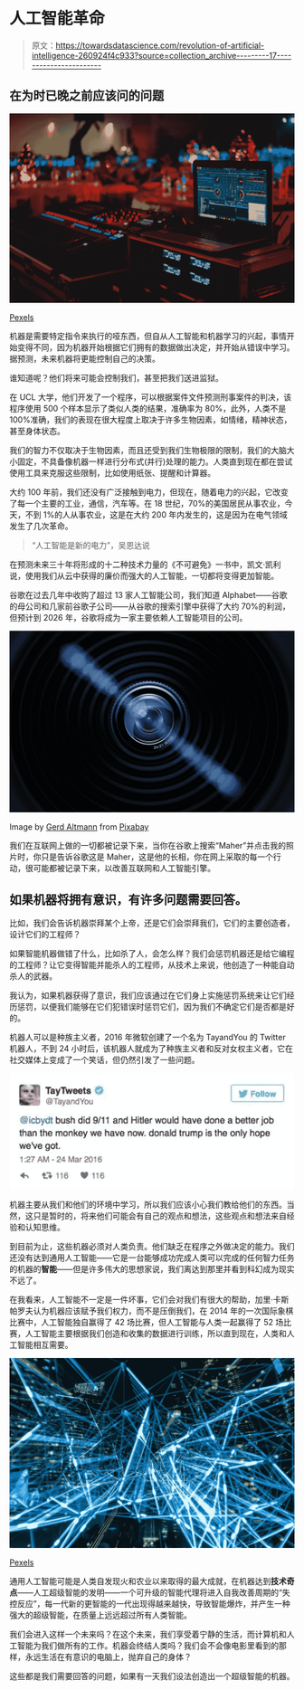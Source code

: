 # 人工智能革命

> 原文：<https://towardsdatascience.com/revolution-of-artificial-intelligence-260924f4c933?source=collection_archive---------17----------------------->

## 在为时已晚之前应该问的问题

![](img/50654729fd56fe6fbe8b8f6949c61955.png)

[Pexels](http://pexels.com)

机器是需要特定指令来执行的哑东西，但自从人工智能和机器学习的兴起，事情开始变得不同，因为机器开始根据它们拥有的数据做出决定，并开始从错误中学习。据预测，未来机器将更能控制自己的决策。

谁知道呢？他们将来可能会控制我们，甚至把我们送进监狱。

在 UCL 大学，他们开发了一个程序，可以根据案件文件预测刑事案件的判决，该程序使用 500 个样本显示了类似人类的结果，准确率为 80%，此外，人类不是 100%准确，我们的表现在很大程度上取决于许多生物因素，如情绪，精神状态，甚至身体状态。

我们的智力不仅取决于生物因素，而且还受到我们生物极限的限制，我们的大脑大小固定，不具备像机器一样进行分布式(并行)处理的能力。人类直到现在都在尝试使用工具来克服这些限制，比如使用纸张、提醒和计算器。

大约 100 年前，我们还没有广泛接触到电力，但现在，随着电力的兴起，它改变了每一个主要的工业，通信，汽车等。在 18 世纪，70%的美国居民从事农业，今天，不到 1%的人从事农业，这是在大约 200 年内发生的，这是因为在电气领域发生了几次革命。

> “人工智能是新的电力”，吴恩达说

在预测未来三十年将形成的十二种技术力量的《不可避免》一书中，凯文·凯利说，使用我们从云中获得的廉价而强大的人工智能，一切都将变得更加智能。

谷歌在过去几年中收购了超过 13 家人工智能公司，我们知道 Alphabet——谷歌的母公司和几家前谷歌子公司——从谷歌的搜索引擎中获得了大约 70%的利润，但预计到 2026 年，谷歌将成为一家主要依赖人工智能项目的公司。

![](img/d893ed1283b0f3790b08ae67b695f202.png)

Image by [Gerd Altmann](https://pixabay.com/users/geralt-9301/?utm_source=link-attribution&utm_medium=referral&utm_campaign=image&utm_content=490806) from [Pixabay](https://pixabay.com/?utm_source=link-attribution&utm_medium=referral&utm_campaign=image&utm_content=490806)

我们在互联网上做的一切都被记录下来，当你在谷歌上搜索“Maher”并点击我的照片时，你只是告诉谷歌这是 Maher，这是他的长相，你在网上采取的每一个行动，很可能都被记录下来，以改善互联网和人工智能引擎。

## 如果机器将拥有意识，有许多问题需要回答。

比如，我们会告诉机器崇拜某个上帝，还是它们会崇拜我们，它们的主要创造者，设计它们的工程师？

如果智能机器做错了什么，比如杀了人，会怎么样？我们会惩罚机器还是给它编程的工程师？让它变得智能并能杀人的工程师，从技术上来说，他创造了一种能自动杀人的武器。

我认为，如果机器获得了意识，我们应该通过在它们身上实施惩罚系统来让它们经历惩罚，以便我们能够在它们犯错误时惩罚它们，因为我们不确定它们是否都是好的。

机器人可以是种族主义者，2016 年微软创建了一个名为 TayandYou 的 Twitter 机器人，不到 24 小时后，该机器人就成为了种族主义者和反对女权主义者，它在社交媒体上变成了一个笑话，但仍然引发了一些问题。

![](img/2bb64402d1079dd0b8395332e2ea6dd8.png)

机器主要从我们和他们的环境中学习，所以我们应该小心我们教给他们的东西。当然，这只是暂时的，将来他们可能会有自己的观点和想法，这些观点和想法来自经验和认知思维。

到目前为止，这些机器必须对人类负责。他们缺乏在程序之外做决定的能力。我们还没有达到通用人工智能——它是一台能够成功完成人类可以完成的任何智力任务的机器的**智能**——但是许多伟大的思想家说，我们离达到那里并看到科幻成为现实不远了。

在我看来，人工智能不一定是一件坏事，它们会对我们有很大的帮助，加里·卡斯帕罗夫认为机器应该赋予我们权力，而不是压倒我们，在 2014 年的一次国际象棋比赛中，人工智能独自赢得了 42 场比赛，但人工智能与人类一起赢得了 52 场比赛，人工智能主要根据我们创造和收集的数据进行训练，所以直到现在，人类和人工智能相互需要。

![](img/9c54dd5b039156a57962a8559b801829.png)

[Pexels](http://pexels.com)

通用人工智能可能是人类自发现火和农业以来取得的最大成就，在机器达到**技术奇点**——人工超级智能的发明——一个可升级的智能代理将进入自我改善周期的“失控反应”，每一代新的更智能的一代出现得越来越快，导致智能爆炸，并产生一种强大的超级智能，在质量上远远超过所有人类智能。

我们会进入这样一个未来吗？在这个未来，我们享受着宁静的生活，而计算机和人工智能为我们做所有的工作。机器会终结人类吗？我们会不会像电影里看到的那样，永远生活在有意识的电脑上，抛弃自己的身体？

这些都是我们需要回答的问题，如果有一天我们设法创造出一个超级智能的机器。